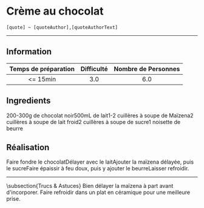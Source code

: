 # Crème au chocolat

`[quote] ~ [quoteAuthor],[quoteAuthorText]`

---

## Information

| Temps de préparation  | Difficulté    | Nombre de Personnes |
|:---------------------:|:-------------:|:-------------------:|
| <= 15min            | 3.0  | 6.0        |

## Ingredients

200-300g de chocolat noir500mL de lait1-2 cuillères à soupe de Maïzena2 cuillères à soupe de lait froid2 cuillères à soupe de sucre1 noisette de beurre

## Réalisation

Faire fondre le chocolatDélayer avec le laitAjouter la maïzena délayée, puis le sucreFaire épaissir à feu doux, puis y ajouter le beurreLaisser refroidir.

---

\subsection{Trucs \& Astuces}
	Bien délayer la maïzena à part avant d'incorporer. Faire refroidir dans un plat en céramique pour une meilleure prise.
